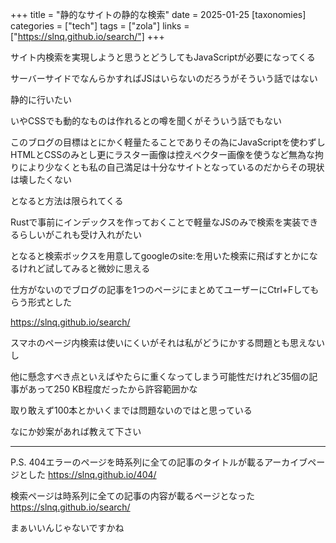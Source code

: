 +++
title = "静的なサイトの静的な検索"
date = 2025-01-25
[taxonomies]
categories = ["tech"]
tags = ["zola"]
links = ["https://slnq.github.io/search/"]
+++

サイト内検索を実現しようと思うとどうしてもJavaScriptが必要になってくる

サーバーサイドでなんらかすればJSはいらないのだろうがそういう話ではない

静的に行いたい

いやCSSでも動的なものは作れるとの噂を聞くがそういう話でもない

このブログの目標はとにかく軽量たることでありその為にJavaScriptを使わずしHTMLとCSSのみとし更にラスター画像は控えベクター画像を使うなど無為な拘りにより少なくとも私の自己満足は十分なサイトとなっているのだからその現状は壊したくない

となると方法は限られてくる

Rustで事前にインデックスを作っておくことで軽量なJSのみで検索を実装できるらしいがこれも受け入れがたい

となると検索ボックスを用意してgoogleのsite:を用いた検索に飛ばすとかになるけれど試してみると微妙に思える

仕方がないのでブログの記事を1つのページにまとめてユーザーにCtrl+Fしてもらう形式とした

<https://slnq.github.io/search/>

スマホのページ内検索は使いにくいがそれは私がどうにかする問題とも思えないし

他に懸念すべき点といえばやたらに重くなってしまう可能性だけれど35個の記事があって250 KB程度だったから許容範囲かな

取り敢えず100本とかいくまでは問題ないのではと思っている

なにか妙案があれば教えて下さい

---

P.S.
404エラーのページを時系列に全ての記事のタイトルが載るアーカイブページとした
<https://slnq.github.io/404/>

検索ページは時系列に全ての記事の内容が載るページとなった
<https://slnq.github.io/search/>

まぁいいんじゃないですかね